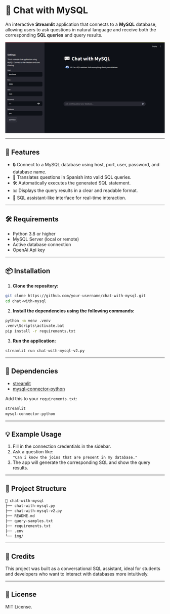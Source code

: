 # 💬 Chat with MySQL

An interactive **Streamlit** application that connects to a **MySQL** database, allowing users to ask questions in natural language and receive both the corresponding **SQL queries** and query results.

![App Screenshot](img/Chat-with-MySQL-05-02-2025_04_31_PM.png)

---

## 🚀 Features

- 🔒 Connect to a MySQL database using host, port, user, password, and database name.
- 🧠 Translates questions in Spanish into valid SQL queries.
- 🛠 Automatically executes the generated SQL statement.
- 📊 Displays the query results in a clear and readable format.
- 🤖 SQL assistant-like interface for real-time interaction.

---

## 🛠️ Requirements

- Python 3.8 or higher
- MySQL Server (local or remote)
- Active database connection
- OpenAi Api key

---

## 📦 Installation

1. **Clone the repository:**

```bash
git clone https://github.com/your-username/chat-with-mysql.git
cd chat-with-mysql
```

2. **Install the dependencies using the following commands:**

```bash
python -m venv .venv
.venv\Scripts\activate.bat
pip install -r requirements.txt
```

3. **Run the application:**

```bash
streamlit run chat-with-mysql-v2.py
```

---

## 🧪 Dependencies

- [streamlit](https://streamlit.io/)
- [mysql-connector-python](https://pypi.org/project/mysql-connector-python/)

Add this to your `requirements.txt`:

```txt
streamlit
mysql-connector-python
```

---

## 💡 Example Usage

1. Fill in the connection credentials in the sidebar.
2. Ask a question like:  
   `"Can i know the joins that are present in my database."`
3. The app will generate the corresponding SQL and show the query results.

---

## 📁 Project Structure

```
📁 chat-with-mysql
├── chat-with-mysql.py
├── chat-with-mysql-v2.py
├── README.md
├── query-samples.txt
├── requirements.txt
├── .env
└── img/
```

---

## 🤖 Credits

This project was built as a conversational SQL assistant, ideal for students and developers who want to interact with databases more intuitively.

---

## 📜 License

MIT License.
